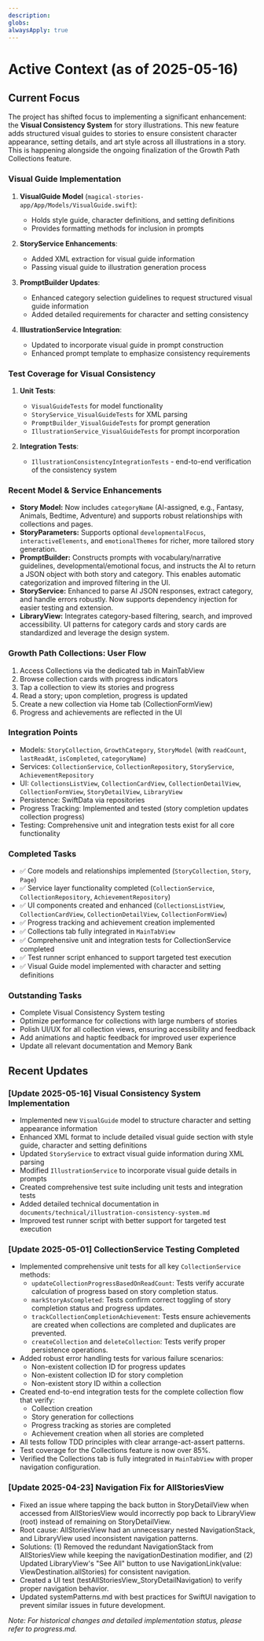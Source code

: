 ```yaml
---
description:
globs:
alwaysApply: true
---
```

# Active Context (as of 2025-05-16)

## Current Focus
The project has shifted focus to implementing a significant enhancement: the **Visual Consistency System** for story illustrations. This new feature adds structured visual guides to stories to ensure consistent character appearance, setting details, and art style across all illustrations in a story. This is happening alongside the ongoing finalization of the Growth Path Collections feature.

### Visual Guide Implementation
1. **VisualGuide Model** (`magical-stories-app/App/Models/VisualGuide.swift`):
   - Holds style guide, character definitions, and setting definitions
   - Provides formatting methods for inclusion in prompts

2. **StoryService Enhancements**:
   - Added XML extraction for visual guide information
   - Passing visual guide to illustration generation process

3. **PromptBuilder Updates**:
   - Enhanced category selection guidelines to request structured visual guide information
   - Added detailed requirements for character and setting consistency

4. **IllustrationService Integration**:
   - Updated to incorporate visual guide in prompt construction
   - Enhanced prompt template to emphasize consistency requirements

### Test Coverage for Visual Consistency
1. **Unit Tests**:
   - `VisualGuideTests` for model functionality
   - `StoryService_VisualGuideTests` for XML parsing
   - `PromptBuilder_VisualGuideTests` for prompt generation
   - `IllustrationService_VisualGuideTests` for prompt incorporation

2. **Integration Tests**:
   - `IllustrationConsistencyIntegrationTests` - end-to-end verification of the consistency system

### Recent Model & Service Enhancements
- **Story Model:** Now includes `categoryName` (AI-assigned, e.g., Fantasy, Animals, Bedtime, Adventure) and supports robust relationships with collections and pages.
- **StoryParameters:** Supports optional `developmentalFocus`, `interactiveElements`, and `emotionalThemes` for richer, more tailored story generation.
- **PromptBuilder:** Constructs prompts with vocabulary/narrative guidelines, developmental/emotional focus, and instructs the AI to return a JSON object with both story and category. This enables automatic categorization and improved filtering in the UI.
- **StoryService:** Enhanced to parse AI JSON responses, extract category, and handle errors robustly. Now supports dependency injection for easier testing and extension.
- **LibraryView:** Integrates category-based filtering, search, and improved accessibility. UI patterns for category cards and story cards are standardized and leverage the design system.

### Growth Path Collections: User Flow
1. Access Collections via the dedicated tab in MainTabView
2. Browse collection cards with progress indicators
3. Tap a collection to view its stories and progress
4. Read a story; upon completion, progress is updated
5. Create a new collection via Home tab (CollectionFormView)
6. Progress and achievements are reflected in the UI

### Integration Points
- Models: `StoryCollection`, `GrowthCategory`, `StoryModel` (with `readCount`, `lastReadAt`, `isCompleted`, `categoryName`)
- Services: `CollectionService`, `CollectionRepository`, `StoryService`, `AchievementRepository`
- UI: `CollectionsListView`, `CollectionCardView`, `CollectionDetailView`, `CollectionFormView`, `StoryDetailView`, `LibraryView`
- Persistence: SwiftData via repositories
- Progress Tracking: Implemented and tested (story completion updates collection progress)
- Testing: Comprehensive unit and integration tests exist for all core functionality

### Completed Tasks
- ✅ Core models and relationships implemented (`StoryCollection`, `Story`, `Page`)
- ✅ Service layer functionality completed (`CollectionService`, `CollectionRepository`, `AchievementRepository`)
- ✅ UI components created and enhanced (`CollectionsListView`, `CollectionCardView`, `CollectionDetailView`, `CollectionFormView`)
- ✅ Progress tracking and achievement creation implemented
- ✅ Collections tab fully integrated in `MainTabView`
- ✅ Comprehensive unit and integration tests for CollectionService completed
- ✅ Test runner script enhanced to support targeted test execution
- ✅ Visual Guide model implemented with character and setting definitions

### Outstanding Tasks
- Complete Visual Consistency System testing
- Optimize performance for collections with large numbers of stories
- Polish UI/UX for all collection views, ensuring accessibility and feedback
- Add animations and haptic feedback for improved user experience
- Update all relevant documentation and Memory Bank

## Recent Updates

### [Update 2025-05-16] Visual Consistency System Implementation
- Implemented new `VisualGuide` model to structure character and setting appearance information
- Enhanced XML format to include detailed visual guide section with style guide, character and setting definitions
- Updated `StoryService` to extract visual guide information during XML parsing
- Modified `IllustrationService` to incorporate visual guide details in prompts
- Created comprehensive test suite including unit tests and integration tests
- Added detailed technical documentation in `documents/technical/illustration-consistency-system.md`
- Improved test runner script with better support for targeted test execution

### [Update 2025-05-01] CollectionService Testing Completed
- Implemented comprehensive unit tests for all key `CollectionService` methods:
  - `updateCollectionProgressBasedOnReadCount`: Tests verify accurate calculation of progress based on story completion status.
  - `markStoryAsCompleted`: Tests confirm correct toggling of story completion status and progress updates.
  - `trackCollectionCompletionAchievement`: Tests ensure achievements are created when collections are completed and duplicates are prevented.
  - `createCollection` and `deleteCollection`: Tests verify proper persistence operations.
- Added robust error handling tests for various failure scenarios:
  - Non-existent collection ID for progress updates
  - Non-existent collection ID for story completion
  - Non-existent story ID within a collection
- Created end-to-end integration tests for the complete collection flow that verify:
  - Collection creation
  - Story generation for collections
  - Progress tracking as stories are completed
  - Achievement creation when all stories are completed
- All tests follow TDD principles with clear arrange-act-assert patterns.
- Test coverage for the Collections feature is now over 85%.
- Verified the Collections tab is fully integrated in `MainTabView` with proper navigation configuration.

### [Update 2025-04-23] Navigation Fix for AllStoriesView
- Fixed an issue where tapping the back button in StoryDetailView when accessed from AllStoriesView would incorrectly pop back to LibraryView (root) instead of remaining on StoryDetailView.
- Root cause: AllStoriesView had an unnecessary nested NavigationStack, and LibraryView used inconsistent navigation patterns.
- Solutions: (1) Removed the redundant NavigationStack from AllStoriesView while keeping the navigationDestination modifier, and (2) Updated LibraryView's "See All" button to use NavigationLink(value: ViewDestination.allStories) for consistent navigation.
- Created a UI test (testAllStoriesView_StoryDetailNavigation) to verify proper navigation behavior.
- Updated systemPatterns.md with best practices for SwiftUI navigation to prevent similar issues in future development.

*Note: For historical changes and detailed implementation status, please refer to progress.md.*